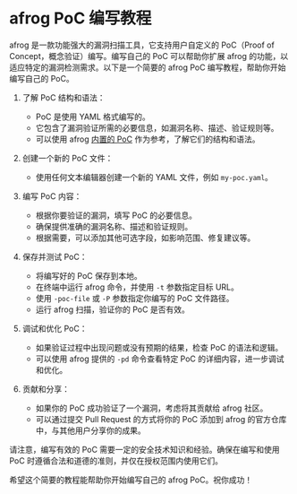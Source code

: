 # afrog PoC 编写教程

afrog 是一款功能强大的漏洞扫描工具，它支持用户自定义的 PoC（Proof of Concept，概念验证）编写。编写自己的 PoC 可以帮助你扩展 afrog 的功能，以适应特定的漏洞检测需求。以下是一个简要的 afrog PoC 编写教程，帮助你开始编写自己的 PoC。

1. 了解 PoC 结构和语法：
   - PoC 是使用 YAML 格式编写的。
   - 它包含了漏洞验证所需的必要信息，如漏洞名称、描述、验证规则等。
   - 可以使用 afrog [内置的 PoC](https://github.com/zan8in/afrog/tree/main/pocs/afrog-pocs) 作为参考，了解它们的结构和语法。

2. 创建一个新的 PoC 文件：
   - 使用任何文本编辑器创建一个新的 YAML 文件，例如 `my-poc.yaml`。

3. 编写 PoC 内容：
   - 根据你要验证的漏洞，填写 PoC 的必要信息。
   - 确保提供准确的漏洞名称、描述和验证规则。
   - 根据需要，可以添加其他可选字段，如影响范围、修复建议等。

4. 保存并测试 PoC：
   - 将编写好的 PoC 保存到本地。
   - 在终端中运行 afrog 命令，并使用 `-t` 参数指定目标 URL。
   - 使用 `-poc-file` 或 `-P` 参数指定你编写的 PoC 文件路径。
   - 运行 afrog 扫描，验证你的 PoC 是否有效。

5. 调试和优化 PoC：
   - 如果验证过程中出现问题或没有预期的结果，检查 PoC 的语法和逻辑。
   - 可以使用 afrog 提供的 `-pd` 命令查看特定 PoC 的详细内容，进一步调试和优化。

6. 贡献和分享：
   - 如果你的 PoC 成功验证了一个漏洞，考虑将其贡献给 afrog 社区。
   - 可以通过提交 Pull Request 的方式将你的 PoC 添加到 afrog 的官方仓库中，与其他用户分享你的成果。

请注意，编写有效的 PoC 需要一定的安全技术知识和经验。确保在编写和使用 PoC 时遵循合法和道德的准则，并仅在授权范围内使用它们。

希望这个简要的教程能帮助你开始编写自己的 afrog PoC。祝你成功！

